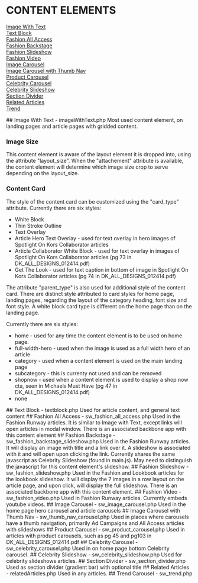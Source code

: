 # CONTENT ELEMENTS

[Image With Text](#image_w_text)  
[Text Block](#textblock)  
[Fashion All Access](#fashion_all_access)  
[Fashion Backstage](#fashion_backstage)  
[Fashion Slideshow](#fashion_slideshow)  
[Fashion Video](#fashion_video)  
[Image Carousel](#image_carousel)  
[Image Carousel with Thumb Nav](#image_thumb_carousel)  
[Product Carousel](#product_carousel)  
[Celebrity Carousel](#celebrity_carousel)  
[Celebrity Slideshow](#celebrity_slideshow)  
[Section Divider](#divider)  
[Related Articles](#related)  
[Trend](#trend)  


<a name="image_w_text"/>
## Image With Text - imageWithText.php
Most used content element, on landing pages and article pages with gridded content.

### Image Size
This content element is aware of the layout element it is dropped into, using the
attribute "layout_size". When the "attachement" attribute is available, the content element
will determine which image size crop to serve depending on the layout_size.

### Content Card
The style of the content card can be customized using the "card_type" attribute.
Currently there are six styles:
- White Block
- Thin Stroke Outline
- Text Overlay
- Article Hero Text Overlay - used for text overlay in hero images of Spotlight On Kors Collaborator articles
- Article Collaborator White Block - used for text overlay in images of Spotlight On Kors Collaborator articles (pg 73 in DK_ALL_DESIGNS_012414.pdf)
- Get The Look - used for text caption in bottom of image in Spotlight On Kors Collaborator articles (pg 74 in DK_ALL_DESIGNS_012414.pdf)

The attribute "parent_type" is also used for additional style of the content card.
There are distinct style attributed to card styles for home page, landing pages, regarding the layout of the category heading, font size and font style. A white block card type is different on the home page than on the landing page.

Currently there are six styles:
- home - used for any time the content element is to be used on home page.
- full-width-hero - used when the image is used as a full width hero of an article
- category - used when a content element is used on the main landing page
- subcategory - this is currenty not used and can be removed
- shopnow - used when a content element is used to display a shop now cta, seen in Michaels Must Have (pg 47 in DK_ALL_DESIGNS_012414.pdf)
- none

<a name="textblock"/>
## Text Block - textblock.php
Used for article content, and general text content

<a name="fashion_all_access"/>
## Fashion All Access - sw_fashion_all_access.php
Used in the Fashion Runway articles. It is similar to Image with Text, except links will open articles in modal window.
There is an associated backbone app with this content element

<a name="fashion_backstage"/>
## Fashion Backstage - sw_fashion_backstage_slideshow.php
Used in the Fashion Runway articles. It will display an image with title and a link over it. A slideshow is associated with it and will open upon clicking the link.
Currently shares the same javascript as Celebrity Slideshow (found in main.js). May need to distinguish the javascript for this content element's slideshow.

<a name="fashion_slideshow"/>
## Fashion Slideshow - sw_fashion_slideshow.php
Used in the Fashion and Lookbook articles for the lookbook slideshow.
It will display the 7 images in a row layout on the article page, and upon click, will display the full slideshow.
There is an associated backbone app with this content element.

<a name="fashion_video"/>
## Fashion Video - sw_fashion_video.php
Used in Fashion Runway articles. Currently embeds youtube videos.

<a name="image_carousel"/>
## Image Carousel - sw_image_carousel.php
Used in the home page hero carousel and article carousels

<a name="image_thumb_carousel"/>
## Image Carousel with Thumb Nav - sw_thumb_nav_carousel.php
Used in places where carousels have a thumb navigation, primarily Ad Campaigns and All Access articles with slideshows

<a name="product_carousel"/>
## Product Carousel - sw_product_carousel.php
Used in articles with product carousels, such as pg 45 and pg103 in DK_ALL_DESIGNS_012414.pdf

<a name="celebrity_carousel"/>
## Celebrity Carousel - sw_celebrity_carousel.php
Used in on home page bottom Celebrity carousel.

<a name="celebrity_slideshow"/>
## Celebrity Slideshow - sw_celebrity_slideshow.php
Used for celebrity slideshows articles.

<a name="divider"/>
## Section Divider - sw_section_divider.php
Used as section divider (gradient bar) with optional title

<a name="related"/>
## Related Articles - relatedArticles.php
Used in any articles.




<a name="trend"/>
## Trend Carousel - sw_trend.php


